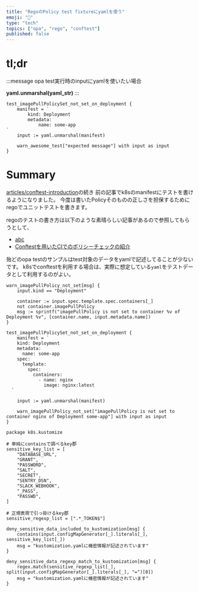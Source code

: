 ```yaml
---
title: "RegoのPolicy test fixtureにyamlを使う"
emoji: "📌"
type: "tech"
topics: ["opa", "rego", "conftest"]
published: false
---
```


# tl;dr

:::message
opa test実行時のinputにyamlを使いたい場合

**yaml.unmarshal(yaml_str)**
:::

```rego:example_test.rego
test_imagePullPolicySet_not_set_on_deployment {
	manifest = `
		kind: Deployment
		metadata:
			name: some-app
`
	input := yaml.unmarshal(manifest)

	warn_awesome_test["expected message"] with input as input
}
```

# Summary

[articles/conftest-introduction]()の続き
前の記事でk8sのmanifestにテストを書けるようになりました。
今度は書いたPolicyそのものの正しさを担保するためにregoでユニットテストを書きます。

regoのテストの書き方は以下のような素晴らしい記事があるので参照してもらうとして、

- [abc](https://zenn.dev/mizutani/books/d2f1440cfbba94/viewer/rego-test)
- [Conftestを用いたCIでのポリシーチェックの紹介](https://engineering.mercari.com/blog/entry/introduce_conftest/)

殆どのopa testのサンプルはtest対象のデータをyamlで記述してることが少ないです。
k8sでconftestを利用する場合は、実際に想定している`yaml`をテストデータとして利用するのがよい。



```rego
warn_imagePullPolicy_not_set[msg] {
	input.kind == "Deployment"

	container := input.spec.template.spec.containers[_]
	not container.imagePullPolicy
	msg := sprintf("imagePullPolicy is not set to container %v of Deployment %v", [container.name, input.metadata.name])
}
```

```rego
test_imagePullPolicySet_not_set_on_deployment {
	manifest = `
    kind: Deployment
    metadata:
      name: some-app
    spec:
      template:
        spec:
          containers:
            - name: nginx
              image: nginx:latest
  `

	input := yaml.unmarshal(manifest)

	warn_imagePullPolicy_not_set["imagePullPolicy is not set to container nginx of Deployment some-app"] with input as input
}
```

```rego
package k8s.kustomize

# 単純にcontainsで調べるkey郡
sensitive_key_list = [
	"DATABASE_URL",
	"GRANT",
	"PASSWORD",
	"SALT",
	"SECRET",
	"SENTRY_DSN",
	"SLACK_WEBHOOK",
	"_PASS",
	"PASSWD",
]

# 正規表現で引っ掛けるkey郡
sensitive_regexp_list = [".*_TOKEN$"]

deny_sensitive_data_included_to_kustomization[msg] {
	contains(input.configMapGenerator[_].literals[_], sensitive_key_list[_])
	msg = "kustomization.yamlに機密情報が記述されています"
}

deny_sensitive_data_regexp_match_to_kustomization[msg] {
	regex.match(sensitive_regexp_list[_], split(input.configMapGenerator[_].literals[_], "=")[0])
	msg = "kustomization.yamlに機密情報が記述されています"
}
```
